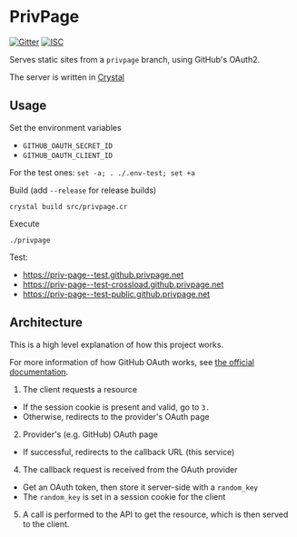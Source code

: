 # PrivPage

[![Gitter](https://img.shields.io/badge/chat-on_gitter-red.svg?style=flat-square)](https://gitter.im/Priv-Page/community)
[![ISC](https://img.shields.io/badge/License-ISC-blue.svg?style=flat-square)](https://en.wikipedia.org/wiki/ISC_license)

Serves static sites from a `privpage` branch, using GitHub's OAuth2.

The server is written in [Crystal](https://crystal-lang.org/)

## Usage

Set the environment variables
- `GITHUB_OAUTH_SECRET_ID`
- `GITHUB_OAUTH_CLIENT_ID`

For the test ones: `set -a; . ./.env-test; set +a`

Build (add `--release` for release builds)

`crystal build src/privpage.cr`

Execute

`./privpage`

Test:
- https://priv-page--test.github.privpage.net
- https://priv-page--test-crossload.github.privpage.net
- https://priv-page--test-public.github.privpage.net

## Architecture

This is a high level explanation of how this project works.

For more information of how GitHub OAuth works, see [the official documentation](https://developer.github.com/apps/building-github-apps/identifying-and-authorizing-users-for-github-apps/).

1. The client requests a resource
- If the session cookie is present and valid, go to `3.`
- Otherwise, redirects to the provider's OAuth page

2. Provider's (e.g. GitHub) OAuth page
- If successful, redirects to the callback URL (this service)

4. The callback request is received from the OAuth provider
- Get an OAuth token, then store it server-side with a `random_key`
- The `random_key` is set in a session cookie for the client

5. A call is performed to the API to get the resource, which is then served to the client.
